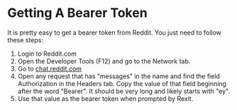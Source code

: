 # Getting A Bearer Token

It is pretty easy to get a bearer token from Reddit. You just need to follow these steps:

1. Login to Reddit.com
2. Open the Developer Tools (F12) and go to the Network tab.
3. Go to [chat.reddit.com](https://chat.reddit.com)
4. Open any request that has "messages" in the name and find the field Authorization in the Headers tab. Copy the value of that field beginning after the word "Bearer". It should be very long and likely starts with "ey".
5. Use that value as the bearer token when prompted by Rexit.